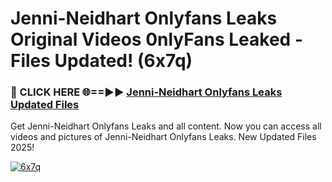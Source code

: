# Jenni-Neidhart Onlyfans Leaks Original Videos 0nlyFans Leaked - Files Updated! (6x7q)

<h3>🔴 CLICK HERE 🌐==►► <a href="https://tinyurl.com/x26r9saj" rel="nofollow">Jenni-Neidhart Onlyfans Leaks Updated Files</a></h3>

Get Jenni-Neidhart Onlyfans Leaks and all content. Now you can access all videos and pictures of Jenni-Neidhart Onlyfans Leaks. New Updated Files 2025!

[![6x7q](https://i.imgur.com/LkgZPqh.gif)](https://tinyurl.com/x26r9saj)
